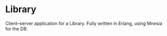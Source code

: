 # Library
Client–server application for a Library.
Fully written in Erlang, using Mnesia for the DB.
